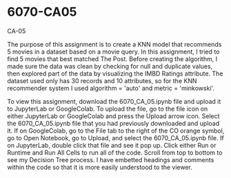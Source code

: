 # 6070-CA05

CA-05

The purpose of this assignment is to create a KNN model that recommends 5 movies in a dataset based on a movie query. In this assignment, I tried to find 5 movies that best matched The Post. Before creating the algorithm, I made sure the data was clean by checking for null and duplicate values, then explored part of the data by visualizing the IMBD Ratings attribute. The dataset used only has 30 records and 10 attributes, so for the KNN recommender system I used algorithm = 'auto' and metric = 'minkowski'. 

To view this assignment, download the 6070_CA_05.ipynb file and upload it to JupyterLab or GoogleColab. To upload the file, go to the file icon on either JupyterLab or GoogleColab and press the Upload arrow icon. Select the 6070_CA_05.ipynb file that you had previously downloaded and upload it. If on GoogleColab, go to the File tab to the right of the CO orange symbol, go to Open Notebook, go to Upload, and select the 6070_CA_05.ipynb file. If on JupyterLab, double click that file and see it pop up. Click either Run or Runtime and Run All Cells to run all of the code. Scroll from top to bottom to see my Decision Tree process. I have embetted headings and comments within the code so that it is more easily understood to the viewer.
